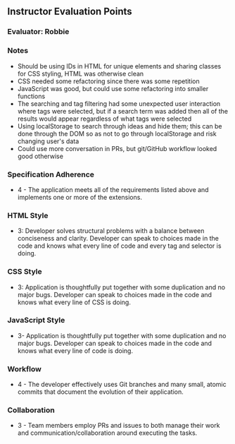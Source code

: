 ## Instructor Evaluation Points
### Evaluator: Robbie

### Notes

* Should be using IDs in HTML for unique elements and sharing classes for CSS styling, HTML was otherwise clean
* CSS needed some refactoring since there was some repetition
* JavaScript was good, but could use some refactoring into smaller functions
* The searching and tag filtering had some unexpected user interaction where tags were selected, but if a search term was added then all of the results would appear regardless of what tags were selected
* Using localStorage to search through ideas and hide them; this can be done through the DOM so as not to go through localStorage and risk changing user's data
* Could use more conversation in PRs, but git/GitHub workflow looked good otherwise

### Specification Adherence

- 4 - The application meets all of the requirements listed above and implements one or more of the extensions.

### HTML Style

- 3: Developer solves structural problems with a balance between conciseness and clarity. Developer can speak to choices made in the code and knows what every line of code and every tag and selector is doing.

### CSS Style

- 3: Application is thoughtfully put together with some duplication and no major bugs. Developer can speak to choices made in the code and knows what every line of CSS is doing.

### JavaScript Style

- 3- Application is thoughtfully put together with some duplication and no major bugs. Developer can speak to choices made in the code and knows what every line of code is doing.

### Workflow

- 4 - The developer effectively uses Git branches and many small, atomic commits that document the evolution of their application.

### Collaboration

- 3 - Team members employ PRs and issues to both manage their work and communication/collaboration around executing the tasks.
